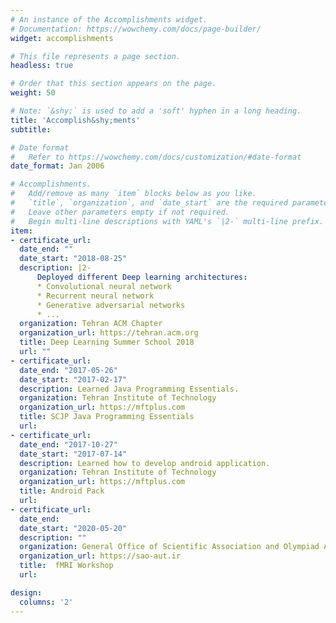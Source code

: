 ```yaml
---
# An instance of the Accomplishments widget.
# Documentation: https://wowchemy.com/docs/page-builder/
widget: accomplishments

# This file represents a page section.
headless: true

# Order that this section appears on the page.
weight: 50

# Note: `&shy;` is used to add a 'soft' hyphen in a long heading.
title: 'Accomplish&shy;ments'
subtitle:

# Date format
#   Refer to https://wowchemy.com/docs/customization/#date-format
date_format: Jan 2006

# Accomplishments.
#   Add/remove as many `item` blocks below as you like.
#   `title`, `organization`, and `date_start` are the required parameters.
#   Leave other parameters empty if not required.
#   Begin multi-line descriptions with YAML's `|2-` multi-line prefix.
item:
- certificate_url:
  date_end: ""
  date_start: "2018-08-25"
  description: |2-
      Deployed different Deep learning architectures:
      * Convolutional neural network
      * Recurrent neural network
      * Generative adversarial networks
      * ...
  organization: Tehran ACM Chapter 
  organization_url: https://tehran.acm.org
  title: Deep Learning Summer School 2018
  url: ""
- certificate_url: 
  date_end: "2017-05-26"
  date_start: "2017-02-17"
  description: Learned Java Programming Essentials.
  organization: Tehran Institute of Technology
  organization_url: https://mftplus.com
  title: SCJP Java Programming Essentials
  url: 
- certificate_url: 
  date_end: "2017-10-27"
  date_start: "2017-07-14"
  description: Learned how to develop android application.
  organization: Tehran Institute of Technology
  organization_url: https://mftplus.com
  title: Android Pack
  url: 
- certificate_url: 
  date_end: 
  date_start: "2020-05-20"
  description: ""
  organization: General Office of Scientific Association and Olympiad Affairs
  organization_url: https://sao-aut.ir
  title:  fMRI Workshop
  url: 

design:
  columns: '2' 
---
```

